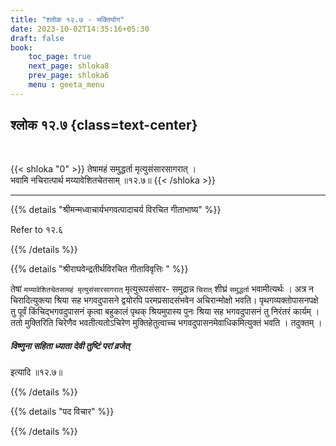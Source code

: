 ```yaml
---
title: "श्लोक १२.७ - भक्तियोग"
date: 2023-10-02T14:35:16+05:30
draft: false
book:
    toc_page: true
    next_page: shloka8
    prev_page: shloka6
    menu : geeta_menu
---
```




## श्लोक १२.७ {class=text-center}

<br/>

{{< shloka  "0"  >}}
तेषामहं समुद्धर्ता मृत्युसंसारसागरात् ।  
भवामि नचिरात्पार्थ मय्यावेशितचेतसाम् ॥१२.७॥
{{< /shloka >}}

---


{{% details "श्रीमन्मध्वाचार्यभगवत्पादाचर्य विरचित  गीताभाष्य" %}}

Refer to १२.६

{{% /details %}}



{{% details "श्रीराघवेन्द्रतीर्थविरचित गीताविवृत्तिः " %}}

तेषां `मय्यावेशितचेतसामहं मृत्युसंसारसागरात्‌` 
मृत्युरूपसंसार- समुद्रान्न `चिरात्` शीघ्रं `समुद्धर्ता` 
भवामीत्यर्थः । अत्र न चिरादित्युक्त्या 
श्रिया सह भगवदुपासने द्वयोरपि परमप्रसादसंभवेन 
अचिरान्मोक्षो भवति। पृथगव्यक्तोपासनपक्षे तु 
पूर्वं किंचिद्भगवदुपासनं कृत्वा बहुकालं 
पृथक्‌ श्रियमुपास्य पुनः श्रिया सह भगवदुपासनं तु 
निरंतरं कार्यम्‌ । ततो मुक्तिरिति चिरेणैव 
भवतीत्यतोऽचिरेण मुक्तिहेतुत्वाच्च 
भगवदुपासनमेवाधिकमित्युक्तं भवति । तदुक्तम्‌ । 
##### विष्णुना सहिता ध्याता देवी तुष्टिं परां व्रजेत्‌  
इत्यादि ॥१२.७॥

{{% /details %}}



{{% details "पद विचार" %}}


{{% /details %}}
